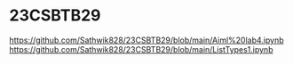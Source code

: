 # 23CSBTB29
https://github.com/Sathwik828/23CSBTB29/blob/main/Aiml%20lab4.ipynb
https://github.com/Sathwik828/23CSBTB29/blob/main/ListTypes1.ipynb
